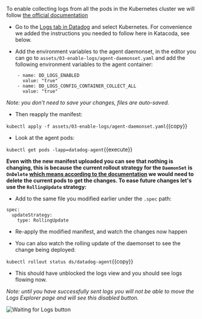 To enable collecting logs from all the pods in the Kubernetes cluster we will
follow [the official documentation](https://docs.datadoghq.com/agent/kubernetes/daemonset_setup/?tab=k8sfile#log-collection)

* Go to the [Logs tab in Datadog](https://app.datadoghq.com/logs/onboarding/container) and select Kubernetes. For
convenience we added the instructions you needed to follow here in Katacoda, see
below.

* Add the environment variables to the agent daemonset, in the editor you can go
  to `assets/03-enable-logs/agent-daemonset.yaml` and add the following
environment variables to the agent container:

```
    - name: DD_LOGS_ENABLED
      value: "true"
    - name: DD_LOGS_CONFIG_CONTAINER_COLLECT_ALL
      value: "true"
```

_Note: you don't need to save your changes, files are auto-saved._

* Then reapply the manifest:

`kubectl apply -f assets/03-enable-logs/agent-daemonset.yaml`{{copy}}

* Look at the agent pods:

`kubectl get pods -lapp=datadog-agent`{{execute}}

**Even with the new manifest uploaded you can see that nothing is changing, this
is because the current rollout strategy for the `DaemonSet` is `OnDelete` [which
means according to the documentation](https://kubernetes.io/docs/tasks/manage-daemon/update-daemon-set/) we
would need to delete the current pods to get the changes. To ease future changes
let's use the `RollingUpdate` strategy:**

* Add to the same file you modified earlier under the `.spec` path:

```
spec:
  updateStrategy:
    type: RollingUpdate
```

* Re-apply the modified manifest, and watch the changes now happen

* You can also watch the rolling update of the daemonset to see the change being deployed:

`kubectl rollout status ds/datadog-agent`{{copy}}

* This should have unblocked the logs view and you should see logs flowing now.

_Note: until you have successfully sent logs you will not be able to move the
Logs Explorer page and will see this disabled button._

![Waiting for Logs button](https://cl.ly/25a21f0cb5a1/Screenshot%2525202019-07-10%252520at%25252013.39.04.png)
